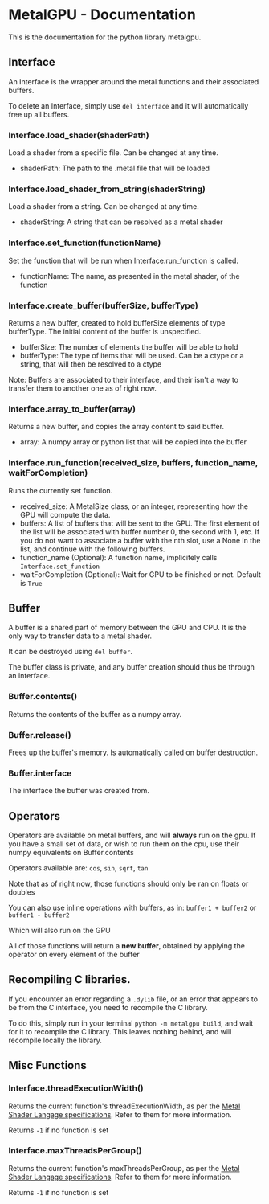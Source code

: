 # MetalGPU - Documentation

This is the documentation for the python library metalgpu.

## Interface

An Interface is the wrapper around the metal functions and their associated buffers.  

To delete an Interface, simply use `del interface` and it will automatically free up all buffers.

### Interface.load_shader(shaderPath)

Load a shader from a specific file. Can be changed at any time.
- shaderPath: The path to the .metal file that will be loaded

### Interface.load_shader_from_string(shaderString)

Load a shader from a string. Can be changed at any time.
- shaderString: A string that can be resolved as a metal shader

### Interface.set_function(functionName)

Set the function that will be run when Interface.run_function is called.
- functionName: The name, as presented in the metal shader, of the function

### Interface.create_buffer(bufferSize, bufferType)

Returns a new buffer, created to hold bufferSize elements of type bufferType. The initial content of the buffer is unspecified.
- bufferSize: The number of elements the buffer will be able to hold
- bufferType: The type of items that will be used. Can be a ctype or a string, that will then be resolved to a ctype

Note: Buffers are associated to their interface, and their isn't a way to transfer them to another one as of right now.

### Interface.array_to_buffer(array)

Returns a new buffer, and copies the array content to said buffer.
- array: A numpy array or python list that will be copied into the buffer

### Interface.run_function(received_size, buffers, function_name, waitForCompletion)

Runs the currently set function.
- received_size: A MetalSize class, or an integer, representing how the GPU will compute the data. 
- buffers: A list of buffers that will be sent to the GPU. The first element of the list will be associated with buffer number 0, the second with 1, etc. If you do not want to associate a buffer with the nth slot, use a None in the list, and continue with the following buffers.
- function_name (Optional): A function name, implicitely calls `Interface.set_function`
- waitForCompletion (Optional): Wait for GPU to be finished or not. Default is `True`

## Buffer

A buffer is a shared part of memory between the GPU and CPU. It is the only way to transfer data to a metal shader.

It can be destroyed using `del buffer`.

The buffer class is private, and any buffer creation should thus be through an interface.

### Buffer.contents()

Returns the contents of the buffer as a numpy array.

### Buffer.release()

Frees up the buffer's memory. Is automatically called on buffer destruction.

### Buffer.interface

The interface the buffer was created from.

## Operators

Operators are available on metal buffers, and will __always__ run on the gpu. If you have a small set of data, or wish to run them on the cpu, use their numpy equivalents on Buffer.contents

Operators available are:
`cos`, `sin`, `sqrt`, `tan`

Note that as of right now, those functions should only be ran on floats or doubles


You can also use inline operations with buffers, as in:
`buffer1 + buffer2` or `buffer1 - buffer2`

Which will also run on the GPU

All of those functions will return a __new buffer__, obtained by applying the operator on every element of the buffer

## Recompiling C libraries.

If you encounter an error regarding a `.dylib` file, or an error that appears to be from the C interface, you need to recompile the C library.

To do this, simply run in your terminal `python -m metalgpu build`, and wait for it to recompile the C library. This leaves nothing behind, and will recompile locally the library.

## Misc Functions

### Interface.threadExecutionWidth()

Returns the current function's threadExecutionWidth, as per the [Metal Shader Langage specifications](https://developer.apple.com/metal/Metal-Shading-Language-Specification.pdf). Refer to them for more information.

Returns `-1` if no function is set

### Interface.maxThreadsPerGroup()

Returns the current function's maxThreadsPerGroup, as per the [Metal Shader Langage specifications](https://developer.apple.com/metal/Metal-Shading-Language-Specification.pdf). Refer to them for more information.

Returns `-1` if no function is set


